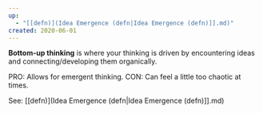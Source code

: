 ```yaml
---
up:
  - "[[defn)](Idea Emergence (defn|Idea Emergence (defn)]].md)"
created: 2020-06-01
---
```

**Bottom-up thinking** is where your thinking is driven by encountering ideas and connecting/developing them organically. 

PRO: Allows for emergent thinking.
CON: Can feel a little too chaotic at times. 

See: [[defn)](Idea Emergence (defn|Idea Emergence (defn)]].md)